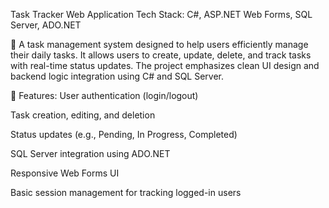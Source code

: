 Task Tracker Web Application
Tech Stack: C#, ASP.NET Web Forms, SQL Server, ADO.NET

📝 A task management system designed to help users efficiently manage their daily tasks. It allows users to create, update, delete, and track tasks with real-time status updates. The project emphasizes clean UI design and backend logic integration using C# and SQL Server.

🔧 Features:
User authentication (login/logout)

Task creation, editing, and deletion

Status updates (e.g., Pending, In Progress, Completed)

SQL Server integration using ADO.NET

Responsive Web Forms UI

Basic session management for tracking logged-in users
